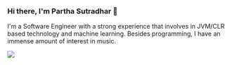 
### Hi there, I'm Partha Sutradhar 👋 

I'm a Software Engineer with a strong experience that involves in JVM/CLR based technology and machine learning.
Besides programming, I have an immense amount of interest in music.

![](https://komarev.com/ghpvc/?username=zaxxio)

